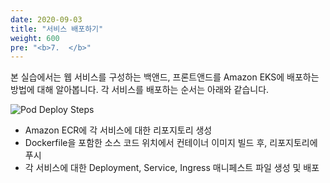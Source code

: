 ```yaml
---
date: 2020-09-03
title: "서비스 배포하기"
weight: 600
pre: "<b>7.  </b>"
---
```


본 실습에서는 웹 서비스를 구성하는 백앤드, 프론트앤드를 Amazon EKS에 배포하는 방법에 대해 알아봅니다. 각 서비스를 배포하는 순서는 아래와 같습니다.

![Pod Deploy Steps](/images/service_launch/application-deploy-step.svg)

- Amazon ECR에 각 서비스에 대한 리포지토리 생성
- Dockerfile을 포함한 소스 코드 위치에서 컨테이너 이미지 빌드 후, 리포지토리에 푸시
- 각 서비스에 대한 Deployment, Service, Ingress 매니페스트 파일 생성 및 배포